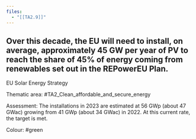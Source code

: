 ```yaml
---
files:
  - "[[TA2.9]]"
---
```

## Over this decade, the EU will need to install, on average, approximately 45 GW per year of PV to reach the share of 45% of energy coming from renewables set out in the REPowerEU Plan.
EU Solar Energy Strategy

Thematic area: #TA2_Clean_affordable_and_secure_energy

Assessment: The installations in 2023 are estimated at 56 GWp (about 47 GWac) growing from 41 GWp (about 34 GWac) in 2022. At this current rate, the target is met.

Colour: #green